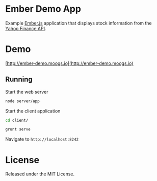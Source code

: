 # Ember Demo App

Example [Ember.js](http://emberjs.com/) application that displays stock information from the [Yahoo Finance API](http://finance.yahoo.com/).

# Demo

[http://ember-demo.moogs.io](http://ember-demo.moogs.io)

## Running

Start the web server

```bash
node server/app
```

Start the client application

```bash
cd client/

grunt serve
```

Navigate to `http://localhost:8242`

# License

Released under the MIT License.